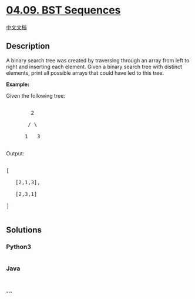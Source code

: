 # [04.09. BST Sequences](https://leetcode-cn.com/problems/bst-sequences-lcci)

[中文文档](/lcci/04.09.BST%20Sequences/README.md)

## Description
<p>A binary search tree was created by traversing through an array from left to right and inserting each element. Given a binary search tree with distinct elements, print all possible arrays that could have led to this tree.</p>



<p><strong>Example:</strong><br />

Given the following tree:</p>



<pre>

        2

       / \

      1   3

</pre>



<p>Output:</p>



<pre>

[

   [2,1,3],

   [2,3,1]

]

</pre>




## Solutions


### Python3

```python

```

### Java

```java

```

### ...
```

```
